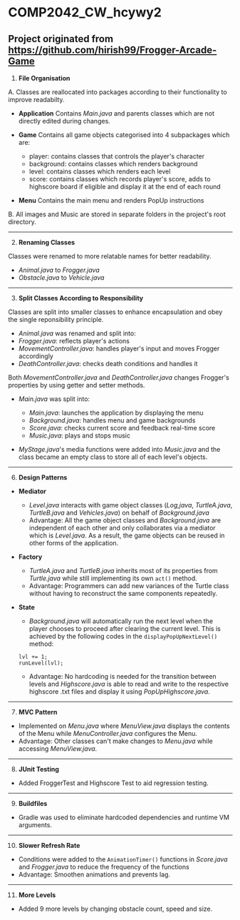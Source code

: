 # COMP2042_CW_hcywy2
## Project originated from https://github.com/hirish99/Frogger-Arcade-Game



1. **File Organisation**

A. Classes are reallocated into packages according to their functionality to improve readabilty.
  
- **Application** 
Contains _Main.java_ and parents classes which are not directly edited during changes.
  
- **Game**
Contains all game objects categorised into 4 subpackages which are:
  - player: contains classes that controls the player's character 
  - background: contains classes which renders background
  - level: contains classes which renders each level
  - score: contains classes which records player's score, adds to highscore board if eligible and display it at the end of each round

- **Menu**
Contains the main menu and renders PopUp instructions 

B. All images and Music are stored in separate folders in the project's root directory.

***

2. **Renaming Classes**

Classes were renamed to more relatable names for better readability.

- _Animal.java_ to _Frogger.java_
- _Obstacle.java_ to _Vehicle.java_

***

3. **Split Classes According to Responsibility**

Classes are split into smaller classes to enhance encapsulation and obey the single reponsibility principle.

- _Animal.java_ was renamed and split into:
- _Frogger.java_: reflects player's actions
- _MovementController.java_: handles player's input and moves Frogger accordingly
- _DeathController.java_: checks death conditions and handles it

Both _MovementController.java_ and _DeathController.java_ changes Frogger's properties by using getter and setter methods.


- _Main.java_ was split into:
  - _Main.java_: launches the application by displaying the menu
  - _Background.java_: handles menu and game backgrounds
  - _Score.java_: checks current score and feedback real-time score 
  - _Music.java_: plays and stops music


- _MyStage.java_'s media functions were added into _Music.java_ and the class became an empty class to store all of each level's objects. 

***


6. **Design Patterns**
- **Mediator**
  - _Level.java_ interacts with game object classes (_Log,java_, _TurtleA.java_, _TurtleB.java_ and _Vehicles.java_) on behalf of _Background.java_
  - Advantage: All the game object classes and _Background.java_ are independent of each other and only collaborates via a mediator which is _Level.java_. As a result, the game objects can be reused in other forms of the application.

- **Factory**
  - _TurtleA.java_ and _TurtleB.java_ inherits most of its properties from _Turtle.java_ while still implementing its own `act()` method.
  - Advantage: Programmers can add new variances of the Turtle class without having to reconstruct the same components repeatedly.

- **State**
  - _Background.java_ will automatically run the next level when the player chooses to proceed after clearing the current level. This is achieved by the following codes in the `displayPopUpNextLevel()` method: 
  ```
  lvl += 1;
  runLevel(lvl);
  ```

  - Advantage: No hardcoding is needed for the transition between levels and _Highscore.java_ is able to read and write to the respective highscore .txt files and display it using _PopUpHighscore.java_. 

***

7. **MVC Pattern**
- Implemented on _Menu.java_ where _MenuView.java_ displays the contents of the Menu while _MenuController.java_ configures the Menu.
- Advantage: Other classes can't make changes to _Menu.java_ while accessing _MenuView.java_.

***

8. **JUnit Testing**
- Added FroggerTest and Highscore Test to aid regression testing.

***

9. **Buildfiles**
- Gradle was used to eliminate hardcoded dependencies and runtime VM arguments.

***

10. **Slower Refresh Rate**
- Conditions were added to the `AnimationTimer()` functions in _Score.java_ and _Frogger.java_ to reduce the frequency of the functions
- Advantage: Smoothen animations and prevents lag.

***

11. **More Levels**
- Added 9 more levels by changing obstacle count, speed and size.